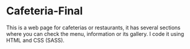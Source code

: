 # Cafeteria-Final


This is a web page for cafeterias or restaurants, it has several sections where you can check the menu, information or its gallery.
I code it using HTML and CSS (SASS). 
